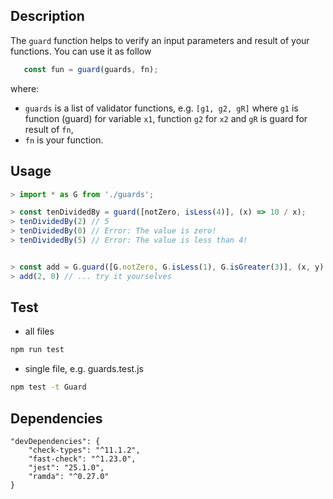 ## Description
The `guard` function helps to verify an input parameters and result of your
functions.
You can use it as follow

```js
   const fun = guard(guards, fn);
```

where:
* `guards` is a list of validator functions, e.g. `[g1, g2, gR]` where `g1` is function (guard) for variable `x1`, function `g2` for `x2` and `gR` is guard for result of `fn`,
* `fn` is your function.


## Usage

```js
> import * as G from './guards';

> const tenDividedBy = guard([notZero, isLess(4)], (x) => 10 / x);
> tenDividedBy(2) // 5
> tenDividedBy(0) // Error: The value is zero!
> tenDividedBy(5) // Error: The value is less than 4!


> const add = G.guard([G.notZero, G.isLess(1), G.isGreater(3)], (x, y) => x + y);
> add(2, 0) // ... try it yourselves
```

## Test
* all files
```bash
npm run test
```

* single file, e.g. guards.test.js
```bash
npm test -t Guard
```

## Dependencies
```node
"devDependencies": {
    "check-types": "^11.1.2",
    "fast-check": "^1.23.0",
    "jest": "25.1.0",
    "ramda": "^0.27.0"
}
```

